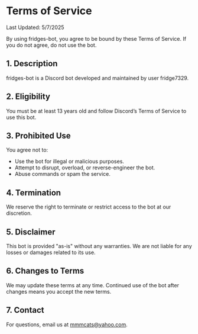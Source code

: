 # Terms of Service

Last Updated: 5/7/2025

By using fridges-bot, you agree to be bound by these Terms of Service. If you do not agree, do not use the bot.

## 1. Description
fridges-bot is a Discord bot developed and maintained by user fridge7329.

## 2. Eligibility
You must be at least 13 years old and follow Discord’s Terms of Service to use this bot.

## 3. Prohibited Use
You agree not to:
- Use the bot for illegal or malicious purposes.
- Attempt to disrupt, overload, or reverse-engineer the bot.
- Abuse commands or spam the service.

## 4. Termination
We reserve the right to terminate or restrict access to the bot at our discretion.

## 5. Disclaimer
This bot is provided "as-is" without any warranties. We are not liable for any losses or damages related to its use.

## 6. Changes to Terms
We may update these terms at any time. Continued use of the bot after changes means you accept the new terms.

## 7. Contact
For questions, email us at mmmcats@yahoo.com.
